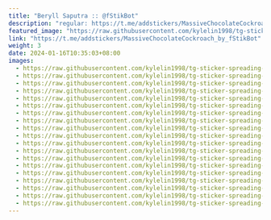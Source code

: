 ```yaml
---
title: "Beryll Saputra :: @fStikBot"
description: "regular: https://t.me/addstickers/MassiveChocolateCockroach_by_fStikBot"
featured_image: "https://raw.githubusercontent.com/kylelin1998/tg-sticker-spreading-worldwide-images/main/img/4ad166dd-32ec-48e7-b30b-54abe90810ee.jpg"
link: "https://t.me/addstickers/MassiveChocolateCockroach_by_fStikBot"
weight: 3
date: 2024-01-16T10:35:03+08:00
images:
  - https://raw.githubusercontent.com/kylelin1998/tg-sticker-spreading-worldwide-images/main/img/4ad166dd-32ec-48e7-b30b-54abe90810ee.jpg
  - https://raw.githubusercontent.com/kylelin1998/tg-sticker-spreading-worldwide-images/main/img/5d27131f-4a40-4ac8-8fce-7acacbc928f3.jpg
  - https://raw.githubusercontent.com/kylelin1998/tg-sticker-spreading-worldwide-images/main/img/183b12d3-ae51-4013-b525-901b77e13df1.jpg
  - https://raw.githubusercontent.com/kylelin1998/tg-sticker-spreading-worldwide-images/main/img/2ce013e3-4fab-483b-b08c-9f95db5d1261.jpg
  - https://raw.githubusercontent.com/kylelin1998/tg-sticker-spreading-worldwide-images/main/img/0cdf6acd-00ab-40b1-acac-01efcd3bf1b4.jpg
  - https://raw.githubusercontent.com/kylelin1998/tg-sticker-spreading-worldwide-images/main/img/78bf0172-f052-4379-9f28-1f81862efa0f.jpg
  - https://raw.githubusercontent.com/kylelin1998/tg-sticker-spreading-worldwide-images/main/img/82518d33-ba9c-4774-b599-d249c55a2855.jpg
  - https://raw.githubusercontent.com/kylelin1998/tg-sticker-spreading-worldwide-images/main/img/aec48000-6532-477d-8440-c83b474f62d5.jpg
  - https://raw.githubusercontent.com/kylelin1998/tg-sticker-spreading-worldwide-images/main/img/7f6051b7-1429-4a77-8e5c-99b9c68ae0a3.jpg
  - https://raw.githubusercontent.com/kylelin1998/tg-sticker-spreading-worldwide-images/main/img/7fd17c8f-d3e5-4c4a-8fb3-5997b117e327.jpg
  - https://raw.githubusercontent.com/kylelin1998/tg-sticker-spreading-worldwide-images/main/img/d356dc84-31d3-466e-8982-21d1d9ebe199.jpg
  - https://raw.githubusercontent.com/kylelin1998/tg-sticker-spreading-worldwide-images/main/img/9fe249aa-ca00-4e6d-bd8b-6c9496c1c32d.jpg
  - https://raw.githubusercontent.com/kylelin1998/tg-sticker-spreading-worldwide-images/main/img/a0244db1-2510-43e3-bc8c-efb74459cb62.jpg
  - https://raw.githubusercontent.com/kylelin1998/tg-sticker-spreading-worldwide-images/main/img/8f55c48a-92b8-4bd8-9c05-89599ff3117b.jpg
  - https://raw.githubusercontent.com/kylelin1998/tg-sticker-spreading-worldwide-images/main/img/b16301b7-b96c-4263-92e1-927a2f1a3767.jpg
  - https://raw.githubusercontent.com/kylelin1998/tg-sticker-spreading-worldwide-images/main/img/341bf32a-bac7-4165-9085-655882b73b7b.jpg
  - https://raw.githubusercontent.com/kylelin1998/tg-sticker-spreading-worldwide-images/main/img/d91c9b16-bbfa-436f-9277-3925f38b3a3c.jpg
  - https://raw.githubusercontent.com/kylelin1998/tg-sticker-spreading-worldwide-images/main/img/a2dccb11-75ba-4bf5-8f37-7c321e7c420c.jpg
  - https://raw.githubusercontent.com/kylelin1998/tg-sticker-spreading-worldwide-images/main/img/8e3209e2-5745-48fc-ad87-c357eac4f959.jpg
---
```


